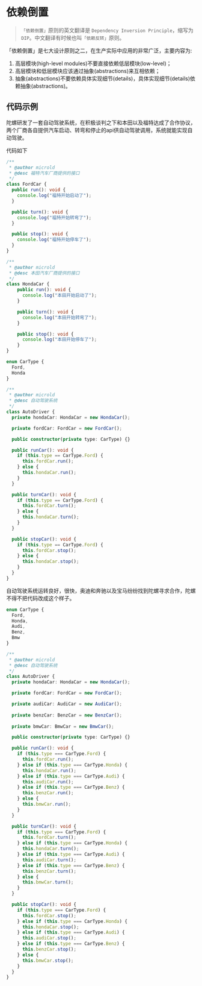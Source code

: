 # 依赖倒置

> `「依赖倒置」`原则的英文翻译是 `Dependency Inversion Principle`，缩写为 `DIP`。中文翻译有时候也叫`「依赖反转」`原则。

「依赖倒置」是七大设计原则之二，在生产实际中应用的非常广泛，主要内容为:

1. 高层模块(high-level modules)不要直接依赖低层模块(low-level)；
2. 高层模块和低层模块应该通过抽象(abstractions)来互相依赖；
3. 抽象(abstractions)不要依赖具体实现细节(details)，具体实现细节(details)依赖抽象(abstractions)。

## 代码示例

陀螺研发了一套自动驾驶系统，在积极谈判之下和本田以及福特达成了合作协议，两个厂商各自提供汽车启动、转弯和停止的api供自动驾驶调用，系统就能实现自动驾驶。

代码如下

```typescript
/**
 * @author microld
 * @desc 福特汽车厂商提供的接口
 */
class FordCar {
  public run(): void {
    console.log("福特开始启动了");
  }

  public turn(): void {
    console.log("福特开始转弯了");
  }

  public stop(): void {
    console.log("福特开始停车了");
  }
}

/**
 * @author microld
 * @desc 本田汽车厂商提供的接口
 */
class HondaCar {
    public run(): void {
      console.log("本田开始启动了");
    }

    public turn(): void {
      console.log("本田开始转弯了");
    }

    public stop(): void {
      console.log("本田开始停车了");
    }
}

enum CarType {
  Ford, 
  Honda
}

/**
 * @author microld
 * @desc 自动驾驶系统
 */
class AutoDriver {    
  private hondaCar: HondaCar = new HondaCar();

  private fordCar: FordCar = new FordCar();

  public constructor(private type: CarType) {}

  public runCar(): void {
    if (this.type == CarType.Ford) {
      this.fordCar.run();
    } else {
      this.hondaCar.run();
    }
  }

  public turnCar(): void {
    if (this.type == CarType.Ford) {
      this.fordCar.turn();
    } else {
      this.hondaCar.turn();
    }
  }

  public stopCar(): void {
    if (this.type == CarType.Ford) {
      this.fordCar.stop();
    } else {
      this.hondaCar.stop();
    }
  }
}
```

自动驾驶系统运转良好，很快，奥迪和奔驰以及宝马纷纷找到陀螺寻求合作，陀螺不得不把代码改成这个样子。

```typescript
enum CarType {
  Ford, 
  Honda,
  Audi, 
  Benz, 
  Bmw
}

/**
 * @author microld
 * @desc 自动驾驶系统
 */
class AutoDriver {    
  private hondaCar: HondaCar = new HondaCar();

  private fordCar: FordCar = new FordCar();

  private audiCar: AudiCar = new AudiCar();
  
  private benzCar: BenzCar = new BenzCar();
  
  private bmwCar: BmwCar = new BmwCar();

  public constructor(private type: CarType) {}

  public runCar(): void {
    if (this.type === CarType.Ford) {
      this.fordCar.run();
    } else if (this.type === CarType.Honda) {
      this.hondaCar.run();
    } else if (this.type === CarType.Audi) {
      this.audiCar.run();
    } else if (this.type === CarType.Benz) {
      this.benzCar.run();
    } else {
      this.bmwCar.run();
    }
  }

  public turnCar(): void {
    if (this.type === CarType.Ford) {
      this.fordCar.turn();
    } else if (this.type === CarType.Honda) {
      this.hondaCar.turn();
    } else if (this.type === CarType.Audi) {
      this.audiCar.turn();
    } else if (this.type === CarType.Benz) {
      this.benzCar.turn();
    } else {
      this.bmwCar.turn();
    }
  }

  public stopCar(): void {
    if (this.type === CarType.Ford) {
      this.fordCar.stop();
    } else if (this.type === CarType.Honda) {
      this.hondaCar.stop();
    } else if (this.type === CarType.Audi) {
      this.audiCar.stop();
    } else if (this.type === CarType.Benz) {
      this.benzCar.stop();
    } else {
      this.bmwCar.stop();
    }
  }
}
```